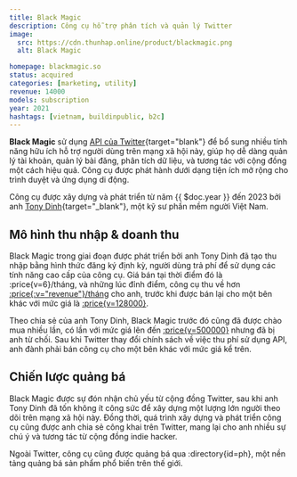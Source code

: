 ```yaml
---
title: Black Magic
description: Công cụ hỗ trợ phân tích và quản lý Twitter
image:
  src: https://cdn.thunhap.online/product/blackmagic.png
  alt: Black Magic

homepage: blackmagic.so
status: acquired
categories: [marketing, utility]
revenue: 14000
models: subscription
year: 2021
hashtags: [vietnam, buildinpublic, b2c]
---
```


__Black Magic__ sử dụng [API của Twitter](https://developer.twitter.com/en/docs/twitter-api){target="blank"} để bổ sung nhiều tính năng hữu ích hỗ trợ người dùng trên mạng xã hội này, giúp họ dễ dàng quản lý tài khoản, quản lý bài đăng, phân tích dữ liệu, và tương tác với cộng đồng một cách hiệu quả. Công cụ được phát hành dưới dạng tiện ích mở rộng cho trình duyệt và ứng dụng di động.

Công cụ được xây dựng và phát triển từ năm {{ $doc.year }} đến 2023 bởi anh [Tony Dinh](https://twitter.com/tdinh_me){target="_blank"}, một kỹ sư phần mềm người Việt Nam.

## Mô hình thu nhập & doanh thu

Black Magic trong giai đoạn được phát triển bởi anh Tony Dinh đã tạo thu nhập bằng hình thức đăng ký định kỳ, người dùng trả phí để sử dụng các tính năng cao cấp của công cụ. Giá bán tại thời điểm đó là :price{v=6}/tháng, và những lúc đỉnh điểm, công cụ thu về hơn [:price{:v="revenue"}/tháng](https://news.tonydinh.com/i/125697037/the-deal-value) cho anh, trước khi được bán lại cho một bên khác với mức giá là [:price{v=128000}](https://news.tonydinh.com/i/125697037/the-deal-value).

Theo chia sẻ của anh Tony Dinh, Black Magic trước đó cũng đã được chào mua nhiều lần, có lần với mức giá lên đến [:price{v=500000}](https://news.tonydinh.com/p/jan-2021-i-got-a-500k-acquisition) nhưng đã bị anh từ chối. Sau khi Twitter thay đổi chính sách về việc thu phí sử dụng API, anh đành phải bán công cụ cho một bên khác với mức giá kể trên.

## Chiến lược quảng bá

Black Magic được sự đón nhận chủ yếu từ cộng đồng Twitter, sau khi anh Tony Dinh đã tốn không ít công sức để xây dựng một lượng lớn người theo dõi trên mạng xã hội này. Đồng thời, quá trình xây dựng và phát triển công cụ cũng được anh chia sẻ công khai trên Twitter, mang lại cho anh nhiều sự chú ý và tương tác từ cộng đồng indie hacker.

Ngoài Twitter, công cụ cũng được quảng bá qua :directory{id=ph}, một nền tảng quảng bá sản phẩm phổ biến trên thế giới.
